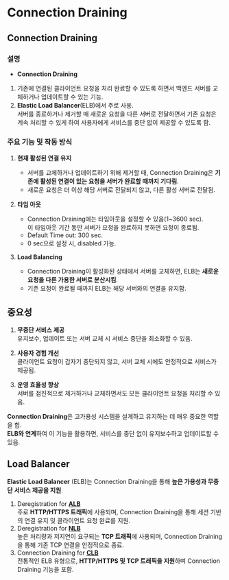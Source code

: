 # Connection Draining

## Connection Draining

### 설명

* **Connection Draining**  
1. 기존에 연결된 클라이언트 요청을 처리 완료할 수 있도록 하면서 백엔드 서버를 교체하거나 업데이트할 수 있는 기능.  
2. **Elastic Load Balancer**(ELB)에서 주로 사용.  
서버를 종료하거나 제거할 때 새로운 요청을 다른 서버로 전달하면서 기존 요청은 계속 처리할 수 있게 하여 사용자에게 서비스를 중단 없이 제공할 수 있도록 함.

### 주요 기능 및 작동 방식

1. **현재 활성된 연결 유지**  
    - 서버를 교체하거나 업데이트하기 위해 제거할 때, Connection Draining은 **기존에 활성된 연결이 있는 요청을 서버가 완료할 때까지 기다림**.
    - 새로운 요청은 더 이상 해당 서버로 전달되지 않고, 다른 활성 서버로 전달됨.

2. **타임 아웃**
    - Connection Draining에는 타임아웃을 설정할 수 있음(1~3600 sec).  
    이 타임아웃 기간 동안 서버가 요청을 완료하지 못하면 요청이 종료됨.
    - Default Time out: 300 sec.
    - 0 sec으로 설정 시, disabled 가능.

3. **Load Balancing**
    - Connection Draining이 활성화된 상태에서 서버를 교체하면, ELB는 **새로운 요청을 다른 가용한 서버로 분산시킴**.
    - 기존 요청이 완료될 때까지 ELB는 해당 서버와의 연결을 유지함.

## 중요성

1. **무중단 서비스 제공**  
유지보수, 업데이트 또는 서버 교체 시 서비스 중단을 최소화할 수 있음.

2. **사용자 경험 개선**  
클라이언트 요청이 갑자기 중단되지 않고, 서버 교체 시에도 안정적으로 서비스가 제공됨.

3. **운영 효율성 향상**  
서버를 점진적으로 제거하거나 교체하면서도 모든 클라이언트 요청을 처리할 수 있음.

**Connection Draining**은 고가용성 시스템을 설계하고 유지하는 데 매우 중요한 역할을 함.  
**ELB와 연계**하여 이 기능을 활용하면, 서비스를 중단 없이 유지보수하고 업데이트할 수 있음.

## Load Balancer

**Elastic Load Balancer** (ELB)는 Connection Draining을 통해 **높은 가용성과 무중단 서비스 제공을 지원**.  

1. Deregistration for **[ALB](https://github.com/LeeWooJung/AWS-SAA-C03/tree/main/5.%20Network/5-2.%20Load%20Balancer/5-2-2.%20Application%20Load%20Balancer)**  
주로 **HTTP/HTTPS 트래픽**에 사용되며, Connection Draining을 통해 세션 기반의 연결 유지 및 클라이언트 요청 완료를 지원.
2. Deregistration for **[NLB](https://github.com/LeeWooJung/AWS-SAA-C03/tree/main/5.%20Network/5-2.%20Load%20Balancer/5-2-3.%20Network%20Load%20Balancer)**  
높은 처리량과 저지연이 요구되는 **TCP 트래픽**에 사용되며, Connection Draining을 통해 기존 TCP 연결을 안정적으로 종료.
3. Connection Draining for **[CLB](https://github.com/LeeWooJung/AWS-SAA-C03/tree/main/5.%20Network/5-2.%20Load%20Balancer/5-2-1.%20Classic%20Load%20Balancer(deprecated))**  
전통적인 ELB 유형으로, **HTTP/HTTPS 및 TCP 트래픽을 지원**하며 Connection Draining 기능을 포함.